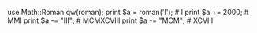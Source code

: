 use Math::Roman qw(roman);
print $a  = roman('I'); #  I
print $a += 2000;       #  MMI
print $a -= "III";      #  MCMXCVIII
print $a -= "MCM";      #  XCVIII
